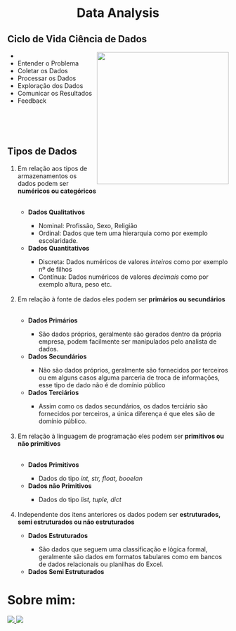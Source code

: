 <!DOCTYPE html>
<html lang="en">
<head>
    <meta charset="UTF-8">
    <meta http-equiv="X-UA-Compatible" content="IE=edge">
    <meta name="viewport" content="width=device-width, initial-scale=1.0">
</head>
<body>
  <H1 align="center"> Data Analysis </H1>
  <h2> Ciclo de Vida Ciência de Dados </h2>
  <ul>
      <li><img src="https://user-images.githubusercontent.com/110841289/213749996-ee7a4a6c-9fbc-4c29-86ba-b758ead5f0f9.jpeg" align="right" width=300 heigth=300></li>
    <li> Entender o Problema </li>
    <li> Coletar os Dados </li>
    <li> Processar os Dados </li>
    <li> Exploração dos Dados </li>
    <li> Comunicar os Resultados </li>
    <li> Feedback </li>
  </ul>
  <br>
  <br>
  <br>
  <h2> Tipos de Dados </h2>
  <ol>
    <li> Em relação aos tipos de armazenamentos os dados podem ser <strong>numéricos ou categóricos</strong></li>
    <br>
      <ul>
          <li> <b>Dados Qualitativos</b> </li>
          <ul>
              <li>Nominal: Profissão, Sexo, Religião</li>
              <li>Ordinal: Dados que tem uma hierarquia como por exemplo escolaridade.</li>
          </ul>
          <li> <b>Dados Quantitativos</b> </li>
          <ul>
              <li>Discreta: Dados numéricos de valores <i>inteiros</i> como por exemplo nº de filhos</li>
              <li>Contínua: Dados numéricos de valores <i>decimais</i> como por exemplo altura, peso etc.</li>
          </ul>
      </ul>
      <br>
    <li> Em relação à fonte de dados eles podem ser <strong>primários ou secundários</strong></li>
    <br>
      <ul>
          <li> <b>Dados Primários</b> </li>
            <ul>
                <li>São dados próprios, geralmente são gerados dentro da própria empresa, podem facilmente ser manipulados pelo analista de dados.</li>
            </ul>
          <li> <b>Dados Secundários</b> </li>
          <ul>
              <li>Não são dados próprios, geralmente são fornecidos por terceiros ou em alguns casos alguma parceria de troca de informações, esse tipo de dado não é de domínio público</li>
          </ul>
          <li> <b>Dados Terciários </b> </li>
              <ul>
                  <li> Assim como os dados secundários, os dados terciário são fornecidos por terceiros, a única diferença é que eles são de domínio público.</li>
          </ul>
      </ul>
      <br>
    <li> Em relação à linguagem de programação eles podem ser <strong>primitivos ou não primitivos</strong></li>
      <br>
      <ul>
          <li> <b>Dados Primitivos</b> </li>
            <ul>
                <li>Dados do tipo <i>int, str, float, booelan</i> </li>
            </ul>
          <li> <b>Dados não Primitivos</b> </li>
            <ul>
                <li>Dados do tipo <i>list, tuple, dict</i> </li>
             </ul>
      </ul>
      <br>
    <li> Independente dos itens anteriores os dados podem ser <strong>estruturados, semi estruturados ou não estruturados</strong></li>
      <ul>
          <li> <b>Dados Estruturados</b> </li>
          <ul>
              <li>São dados que seguem uma classificação e lógica formal, geralmente são dados em formatos tabulares como em bancos de dados relacionais ou planilhas do Excel. </li>
          </ul>
          <li> <b>Dados Semi Estruturados</b> </li>
      </ul>
  </ol>
  <h1> Sobre mim: </h1>
  <a href="https://www.linkedin.com/in/airton-f-225784255/">
  <img src="https://user-images.githubusercontent.com/110841289/224358942-846f52a8-6945-49ca-8aa7-6719b2f1c603.png">
  </a>
  <a href="https://www.instagram.com/faa_bry/">
  <img src="https://user-images.githubusercontent.com/110841289/224359564-da97e372-92b5-4229-9d73-eee2779e16c4.png">
  </a>
</body>
</html>




